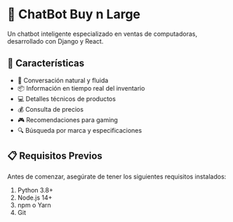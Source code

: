 # 🤖 ChatBot Buy n Large

Un chatbot inteligente especializado en ventas de computadoras, desarrollado con Django y React.

## 🚀 Características

- 💬 Conversación natural y fluida  
- 📦 Información en tiempo real del inventario  
- 💻 Detalles técnicos de productos  
- 💰 Consulta de precios  
- 🎮 Recomendaciones para gaming  
- 🔍 Búsqueda por marca y especificaciones  

## 📋 Requisitos Previos

Antes de comenzar, asegúrate de tener los siguientes requisitos instalados:

1. Python 3.8+  
2. Node.js 14+  
3. npm o Yarn  
4. Git  




